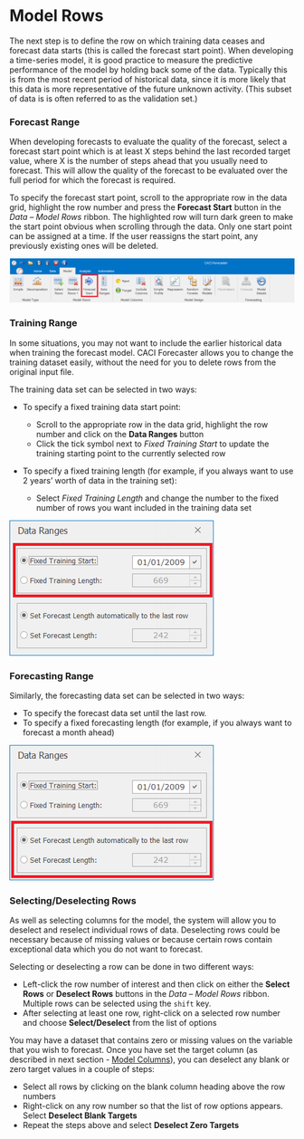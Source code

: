 

# Model Rows

The next step is to define the row on which training data ceases and forecast data starts (this is called the forecast start point).  When developing a time-series model, it is good practice to measure the predictive performance of the model by holding back some of the data.  Typically this is from the most recent period of historical data, since it is more likely that this data is more representative of the future unknown activity.  (This subset of data is is often referred to as the validation set.)

### Forecast Range
When developing forecasts to evaluate the quality of the forecast, select a forecast start point which is at least X steps behind the last recorded target value, where X is the number of steps ahead that you usually need to forecast.  This will allow the quality of the forecast to be evaluated over the full period for which the forecast is required.

To specify the forecast start point, scroll to the appropriate row in the data grid, highlight the row number and press the **Forecast Start** button in the *Data – Model Rows* ribbon.  The highlighted row will turn dark green to make the start point obvious when scrolling through the data.  Only one start point can be assigned at a time.  If the user reassigns the start point, any previously existing ones will be deleted.

![Forecast Start](imgs/ModelRows_ForecastStart.png)

<!-- You now need to define how many rows are included in the validation set.  This can be done by clicking on the **Data Ranges** button in the Data – Model Rows ribbon and then updating the Forecast Length.  If you want to set the validation set to run until the end of the data set, type in a very large number (e.g. 99999).  The application will automatically change this to the exact number of rows between the forecast start and end point. -->
  


### Training Range
In some situations, you may not want to include the earlier historical data when training the forecast model.  CACI Forecaster allows you to change the training dataset easily, without the need for you to delete rows from the original input file.

The training data set can be selected in two ways:

- To specify a fixed training data start point:
    - Scroll to the appropriate row in the data grid, highlight the row number and click on the **Data Ranges** button
    - Click the tick symbol next to *Fixed Training Start* to update the training starting point to the currently selected row

- To specify a fixed training length (for example, if you always want to use 2 years’ worth of data in the training set):
    - Select *Fixed Training Length* and change the number to the fixed number of rows you want included in the training data set
    


![Data Ranges - Training](imgs/ModelRows_DataRanges_Training.png)



### Forecasting Range

Similarly, the forecasting data set can be selected in two ways:

- To specify the forecast data set until the last row.
- To specify a fixed forecasting length (for example, if you always want to forecast a month ahead)


![Data Ranges- Forecasting](imgs/ModelRows_DataRanges_Forecasting.png)




### Selecting/Deselecting Rows
As well as selecting columns for the model, the system will allow you to deselect and reselect individual rows of data.  Deselecting rows could be necessary because of missing values or because certain rows contain exceptional data which you do not want to forecast.  


<!-- #### Selecting/deselecting specific rows -->

Selecting or deselecting a row can be done in two different ways:

- Left-click the row number of interest and then click on either the **Select Rows** or **Deselect Rows** buttons in the *Data – Model Rows* ribbon.  Multiple rows can be selected using the `shift` key.
- After selecting at least one row, right-click on a selected row number and choose **Select/Deselect** from the list of options


You may have a dataset that contains zero or missing values on the variable that you wish to forecast.  Once you have set the target column (as described in next section - [Model Columns](Model-Columns.md#column-types)), you can deselect any blank or zero target values in a couple of steps:

- Select all rows by clicking on the blank column heading above the row numbers
- Right-click on any row number so that the list of row options appears.  Select **Deselect Blank Targets**
- Repeat the steps above and select **Deselect Zero Targets**
